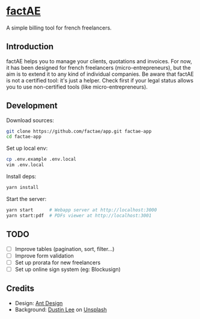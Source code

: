 # [factAE](https://app.factae.fr)

A simple billing tool for french freelancers.

## Introduction

factAE helps you to manage your clients, quotations and invoices. For now, it
has been designed for french freelancers (micro-entrepreneurs), but the aim is
to extend it to any kind of individual companies. Be aware that factAE is not a
certified tool: it's just a helper. Check first if your legal status allows you
to use non-certified tools (like micro-entrepreneurs).

## Development

Download sources:

```bash
git clone https://github.com/factae/app.git factae-app
cd factae-app
```

Set up local env:

```bash
cp .env.example .env.local
vim .env.local
```

Install deps:

```bash
yarn install
```

Start the server:

```bash
yarn start      # Webapp server at http://localhost:3000
yarn start:pdf  # PDFs viewer at http://localhost:3001
```

## TODO

- [ ] Improve tables (pagination, sort, filter...)
- [ ] Improve form validation
- [ ] Set up prorata for new freelancers
- [ ] Set up online sign system (eg: Blockusign)

## Credits

- Design: [Ant Design](https://ant.design)
- Background: [Dustin Lee](https://unsplash.com/@dustinlee) on [Unsplash](https://unsplash.com)

